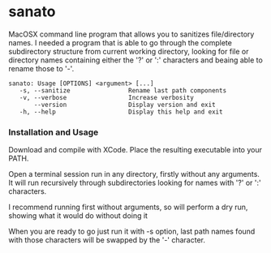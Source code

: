 sanato
======

MacOSX command line program that allows you to sanitizes file/directory names. I needed a program that is able to go through the complete subdirectory structure from current working directory, looking for file or directory names containing either the '?' or ':' characters and beaing able to rename those to '-'.

	sanato: Usage [OPTIONS] <argument> [...]
	   -s, --sanitize                Rename last path components
	   -v, --verbose                 Increase verbosity
	       --version                 Display version and exit
	   -h, --help                    Display this help and exit


### Installation and Usage

Download and compile with XCode. Place the resulting executable into your PATH. 

Open a terminal session run in any directory, firstly without any arguments. It will run recursively through subdirectories looking for names with '?' or ':' characters. 

I recommend running first without arguments, so will perform a dry run,
showing what it would do without doing it

When you are ready to go just run it with -s option, last path names found with those characters will be swapped by the '-' character. 



